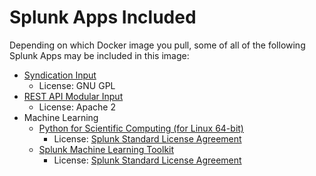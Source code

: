 

# Splunk Apps Included

Depending on which Docker image you pull, some of all of the following Splunk Apps
may be included in this image:

- <a href="https://splunkbase.splunk.com/app/2646/">Syndication Input</a>
   - License: GNU GPL
- <a href="https://splunkbase.splunk.com/app/1546/">REST API Modular Input</a>
   - License: Apache 2
- Machine Learning
   - <a href="https://splunkbase.splunk.com/app/2882/">Python for Scientific Computing (for Linux 64-bit)</a>
      - License: <a href="https://www.splunk.com/en_us/legal/splunk-software-license-agreement.html">Splunk Standard License Agreement</a>
   - <a href="https://splunkbase.splunk.com/app/2890/">Splunk Machine Learning Toolkit</a>
      - License: <a href="https://www.splunk.com/en_us/legal/splunk-software-license-agreement.html">Splunk Standard License Agreement</a>




